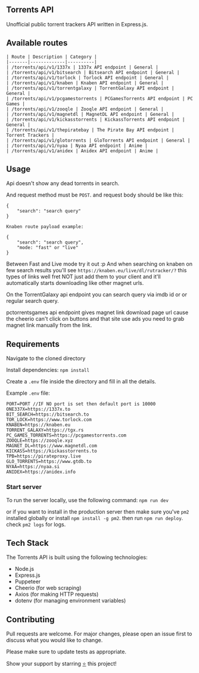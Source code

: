## Torrents API

Unofficial public torrent trackers API written in Express.js.


## Available routes
```
| Route | Description | Category |
|-------|-------------|----------|
| /torrents/api/v1/1337x | 1337x API endpoint | General |
| /torrents/api/v1/bitsearch | Bitsearch API endpoint | General |
| /torrents/api/v1/torlock | Torlock API endpoint | General |
| /torrents/api/v1/knaben | Knaben API endpoint | General |
| /torrents/api/v1/torrentgalaxy | TorrentGalaxy API endpoint | General |
| /torrents/api/v1/pcgamestorrents | PCGamesTorrents API endpoint | PC Games |
| /torrents/api/v1/zooqle | Zooqle API endpoint | General |
| /torrents/api/v1/magnetdl | MagnetDL API endpoint | General |
| /torrents/api/v1/kickasstorrents | KickassTorrents API endpoint | General |
| /torrents/api/v1/thepiratebay | The Pirate Bay API endpoint | Torrent Trackers |
| /torrents/api/v1/glotorrents | GloTorrents API endpoint | General |
| /torrents/api/v1/nyaa | Nyaa API endpoint | Anime |
| /torrents/api/v1/anidex | Anidex API endpoint | Anime |

```


## Usage

Api doesn't show any dead torrents in search.

And request method must be `POST`. and request body should be like this:

```
{
    "search": "search query"
}

Knaben route payload example:

{
    "search": "search query",
    "mode: "fast" or "live"
}
```
Between Fast and Live mode try it out :p
And when searching on knaben on few search results you'll see
`https://knaben.eu/live/dl/rutracker/?` this types of links
well fret NOT just add them to your client and it'll automatically
starts downloading like other magnet urls.

On the TorrentGalaxy api endpoint you can search query via imdb id or or regular search query.

pctorrentsgames api endpoint gives magnet link download page url
cause the cheerio can't click on buttons and that site use ads you
need to grab magnet link manually from the link.

## Requirements

Navigate to the cloned directory

Install dependencies: `npm install`

Create a `.env` file inside the directory and fill in all the details.

Example `.env` file:

```
PORT=PORT //IF NO port is set then default port is 10000
ONE337X=https://1337x.to
BIT_SEARCH=https://bitsearch.to
TOR_LOCK=https://www.torlock.com
KNABEN=https://knaben.eu
TORRENT_GALAXY=https://tgx.rs
PC_GAMES_TORRENTS=https://pcgamestorrents.com
ZOOQLE=https://zooqle.xyz
MAGNET_DL=https://www.magnetdl.com
KICKASS=https://kickasstorrents.to
TPB=https://pirateproxy.live
GLO_TORRENTS=https://www.gtdb.to
NYAA=https://nyaa.si
ANIDEX=https://anidex.info
```

### Start server

To run the server locally, use the following command: `npm run dev`

or if you want to install in the production server then make sure
you've `pm2` installed globally or install `npm install -g pm2`.
then run `npm run deploy`.
check `pm2 logs` for logs.

## Tech Stack

The Torrents API is built using the following technologies:

- Node.js
- Express.js
- Puppeteer
- Cheerio (for web scraping)
- Axios (for making HTTP requests)
- dotenv (for managing environment variables)

## Contributing

Pull requests are welcome. For major changes, please open an issue first
to discuss what you would like to change.

Please make sure to update tests as appropriate.

Show your support by starring [⭐️](https://github.com/joybiswas007/torrents-api/stargazers) this project!
